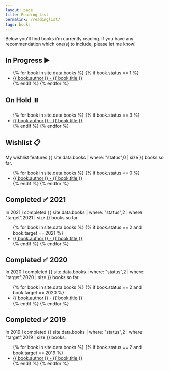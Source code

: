 ```yaml
---
layout: page
title: Reading List
permalink: /readinglist/
tags: books
---
```

Below you'll find books i'm currently reading. If you have any recommendation which one(s) to include, please let me know!
## In Progress ▶️
<ul>
{% for book in site.data.books %}
    {% if book.status == 1 %}
     <li>
        <a href="{{ book.link}}">{{ book.author }} - {{ book.title }} </a> </li>
    {% endif %}
{% endfor %}
</ul>

## On Hold ⏸️
<ul>
{% for book in site.data.books %}
    {% if book.status == 3 %}
     <li>
        <a href="{{ book.link}}">{{ book.author }} - {{ book.title }} </a> </li>
    {% endif %}
{% endfor %}
</ul>

## Wishlist 📋
My wishlist features {{ site.data.books | where: "status",0 | size }} books so far.
<ul>
{% for book in site.data.books %}
    {% if book.status == 0 %}
     <li>
        <a href="{{ book.link}}">{{ book.author }} - {{ book.title }} </a> </li>
    {% endif %}
{% endfor %}
</ul>

## Completed ✅ 2021
In 2021 I completed {{ site.data.books | where: "status",2 | where: "target",2021 | size }} books so far.
<ul>
{% for book in site.data.books %}
    {% if book.status == 2 and book.target == 2021 %}
     <li>
        <a href="{{ book.link}}">{{ book.author }} - {{ book.title }} </a> </li>
    {% endif %}
{% endfor %}
</ul>

## Completed ✅ 2020
In 2020 I completed {{ site.data.books | where: "status",2 | where: "target",2020 | size }} books so far.
<ul>
{% for book in site.data.books %}
    {% if book.status == 2 and book.target == 2020 %}
     <li>
        <a href="{{ book.link}}">{{ book.author }} - {{ book.title }} </a> </li>
    {% endif %}
{% endfor %}
</ul>

## Completed ✅ 2019
In 2019 I completed {{ site.data.books | where: "status",2 | where: "target",2019 | size }} books.
<ul>
{% for book in site.data.books %}
    {% if book.status == 2 and book.target == 2019 %}
     <li>
        <a href="{{ book.link}}">{{ book.author }} - {{ book.title }} </a> </li>
    {% endif %}
{% endfor %}
</ul>
